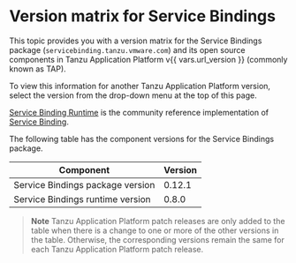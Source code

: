 # Version matrix for Service Bindings

This topic provides you with a version matrix for the Service Bindings package (`servicebinding.tanzu.vmware.com`)
and its open source components in Tanzu Application Platform v{{ vars.url_version }} (commonly known as TAP).

To view this information for another Tanzu Application Platform version, select the version from the
drop-down menu at the top of this page.

[Service Binding Runtime](https://github.com/servicebinding/runtime/) is the community reference
implementation of [Service Binding](https://servicebinding.io/).

The following table has the component versions for the Service Bindings package.

<!-- Version list for TAP 1.11. Add patch updates, if any, in a new column. -->

<table>
  <thead>
    <tr>
        <th>Component</th>
        <th>Version</th>
    </tr>
  </thead>
  <tbody>
    <tr>
        <td>Service Bindings package version</td>
        <td>0.12.1</td>
    </tr>
    <tr>
        <td>Service Bindings runtime version</td>
        <td>0.8.0</td>
    </tr>
  </tbody>
</table>

> **Note** Tanzu Application Platform patch releases are only added to the table when there
> is a change to one or more of the other versions in the table. Otherwise, the corresponding
> versions remain the same for each Tanzu Application Platform patch release.
